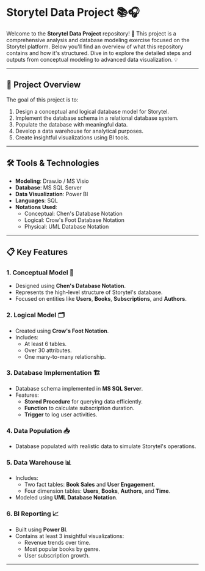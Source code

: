 
# Storytel Data Project 📚🎧

Welcome to the **Storytel Data Project** repository! 🚀 This project is a comprehensive analysis and database modeling exercise focused on the Storytel platform. Below you'll find an overview of what this repository contains and how it's structured. Dive in to explore the detailed steps and outputs from conceptual modeling to advanced data visualization. 💡

---

## 🎯 Project Overview

The goal of this project is to:

1. Design a conceptual and logical database model for Storytel.
2. Implement the database schema in a relational database system.
3. Populate the database with meaningful data.
4. Develop a data warehouse for analytical purposes.
5. Create insightful visualizations using BI tools.

---

## 🛠️ Tools & Technologies

- **Modeling**: Draw.io / MS Visio
- **Database**: MS SQL Server
- **Data Visualization**: Power BI
- **Languages**: SQL
- **Notations Used**:
  - Conceptual: Chen's Database Notation
  - Logical: Crow's Foot Database Notation
  - Physical: UML Database Notation

---

## 📋 Key Features

### 1. Conceptual Model 🧠
- Designed using **Chen's Database Notation**.
- Represents the high-level structure of Storytel's database.
- Focused on entities like **Users**, **Books**, **Subscriptions**, and **Authors**.

### 2. Logical Model 🗂️
- Created using **Crow's Foot Notation**.
- Includes:
  - At least 6 tables.
  - Over 30 attributes.
  - One many-to-many relationship.

### 3. Database Implementation 🏗️
- Database schema implemented in **MS SQL Server**.
- Features:
  - **Stored Procedure** for querying data efficiently.
  - **Function** to calculate subscription duration.
  - **Trigger** to log user activities.

### 4. Data Population 📥
- Database populated with realistic data to simulate Storytel's operations.

### 5. Data Warehouse 📊
- Includes:
  - Two fact tables: **Book Sales** and **User Engagement**.
  - Four dimension tables: **Users**, **Books**, **Authors**, and **Time**.
- Modeled using **UML Database Notation**.

### 6. BI Reporting 📈
- Built using **Power BI**.
- Contains at least 3 insightful visualizations:
  - Revenue trends over time.
  - Most popular books by genre.
  - User subscription growth.

---
